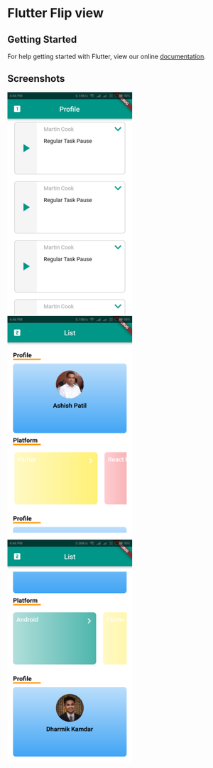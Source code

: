 # Flutter Flip view

## Getting Started

For help getting started with Flutter, view our online
[documentation](https://flutter.io/).

## Screenshots

<img src="./screenshot/ss_1.png" height="500em" alt="Flutter view flip screenshot"/> <img src="./screenshot/ss_2.png" height="500em" alt="Flutter view flip screenshot"/> <img src="./screenshot/ss_3.png" height="500em" alt="Flutter view flip screenshot"/>
